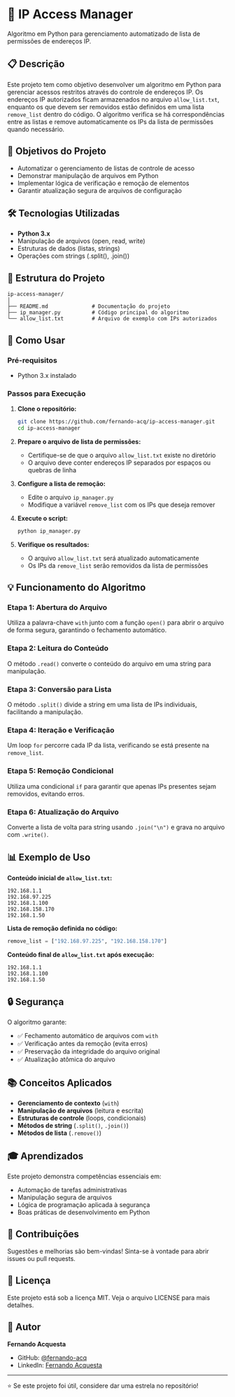 # 🔐 IP Access Manager

Algoritmo em Python para gerenciamento automatizado de lista de permissões de endereços IP.

## 📋 Descrição

Este projeto tem como objetivo desenvolver um algoritmo em Python para gerenciar acessos restritos através do controle de endereços IP. Os endereços IP autorizados ficam armazenados no arquivo `allow_list.txt`, enquanto os que devem ser removidos estão definidos em uma lista `remove_list` dentro do código. O algoritmo verifica se há correspondências entre as listas e remove automaticamente os IPs da lista de permissões quando necessário.

## 🎯 Objetivos do Projeto

- Automatizar o gerenciamento de listas de controle de acesso
- Demonstrar manipulação de arquivos em Python
- Implementar lógica de verificação e remoção de elementos
- Garantir atualização segura de arquivos de configuração

## 🛠️ Tecnologias Utilizadas

- **Python 3.x**
- Manipulação de arquivos (open, read, write)
- Estruturas de dados (listas, strings)
- Operações com strings (.split(), .join())

## 📁 Estrutura do Projeto

```
ip-access-manager/
│
├── README.md              # Documentação do projeto
├── ip_manager.py          # Código principal do algoritmo
└── allow_list.txt         # Arquivo de exemplo com IPs autorizados
```

## 🚀 Como Usar

### Pré-requisitos

- Python 3.x instalado

### Passos para Execução

1. **Clone o repositório:**
   ```bash
   git clone https://github.com/fernando-acq/ip-access-manager.git
   cd ip-access-manager
   ```

2. **Prepare o arquivo de lista de permissões:**
   - Certifique-se de que o arquivo `allow_list.txt` existe no diretório
   - O arquivo deve conter endereços IP separados por espaços ou quebras de linha

3. **Configure a lista de remoção:**
   - Edite o arquivo `ip_manager.py`
   - Modifique a variável `remove_list` com os IPs que deseja remover

4. **Execute o script:**
   ```bash
   python ip_manager.py
   ```

5. **Verifique os resultados:**
   - O arquivo `allow_list.txt` será atualizado automaticamente
   - Os IPs da `remove_list` serão removidos da lista de permissões

## 💡 Funcionamento do Algoritmo

### Etapa 1: Abertura do Arquivo
Utiliza a palavra-chave `with` junto com a função `open()` para abrir o arquivo de forma segura, garantindo o fechamento automático.

### Etapa 2: Leitura do Conteúdo
O método `.read()` converte o conteúdo do arquivo em uma string para manipulação.

### Etapa 3: Conversão para Lista
O método `.split()` divide a string em uma lista de IPs individuais, facilitando a manipulação.

### Etapa 4: Iteração e Verificação
Um loop `for` percorre cada IP da lista, verificando se está presente na `remove_list`.

### Etapa 5: Remoção Condicional
Utiliza uma condicional `if` para garantir que apenas IPs presentes sejam removidos, evitando erros.

### Etapa 6: Atualização do Arquivo
Converte a lista de volta para string usando `.join("\n")` e grava no arquivo com `.write()`.

## 📊 Exemplo de Uso

**Conteúdo inicial de `allow_list.txt`:**
```
192.168.1.1
192.168.97.225
192.168.1.100
192.168.158.170
192.168.1.50
```

**Lista de remoção definida no código:**
```python
remove_list = ["192.168.97.225", "192.168.158.170"]
```

**Conteúdo final de `allow_list.txt` após execução:**
```
192.168.1.1
192.168.1.100
192.168.1.50
```

## 🔒 Segurança

O algoritmo garante:
- ✅ Fechamento automático de arquivos com `with`
- ✅ Verificação antes da remoção (evita erros)
- ✅ Preservação da integridade do arquivo original
- ✅ Atualização atômica do arquivo

## 📚 Conceitos Aplicados

- **Gerenciamento de contexto** (`with`)
- **Manipulação de arquivos** (leitura e escrita)
- **Estruturas de controle** (loops, condicionais)
- **Métodos de string** (`.split()`, `.join()`)
- **Métodos de lista** (`.remove()`)

## 🎓 Aprendizados

Este projeto demonstra competências essenciais em:
- Automação de tarefas administrativas
- Manipulação segura de arquivos
- Lógica de programação aplicada à segurança
- Boas práticas de desenvolvimento em Python

## 🤝 Contribuições

Sugestões e melhorias são bem-vindas! Sinta-se à vontade para abrir issues ou pull requests.

## 📝 Licença

Este projeto está sob a licença MIT. Veja o arquivo LICENSE para mais detalhes.

## 👤 Autor

**Fernando Acquesta**
- GitHub: [@fernando-acq](https://github.com/fernando-acq)
- LinkedIn: [Fernando Acquesta](https://www.linkedin.com/in/fernando-acquesta-cybersecurity)

---

⭐ Se este projeto foi útil, considere dar uma estrela no repositório!
